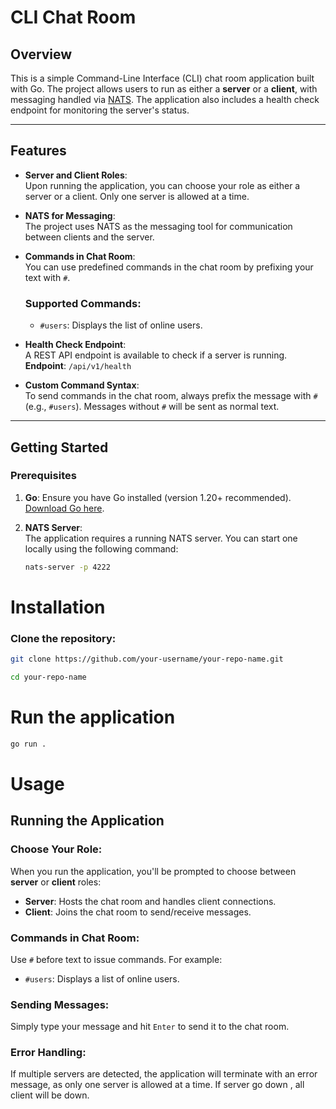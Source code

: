 # CLI Chat Room

## Overview
This is a simple Command-Line Interface (CLI) chat room application built with Go. The project allows users to run as either a **server** or a **client**, with messaging handled via [NATS](https://nats.io/). The application also includes a health check endpoint for monitoring the server's status.

---

## Features
- **Server and Client Roles**:  
  Upon running the application, you can choose your role as either a server or a client. Only one server is allowed at a time.

- **NATS for Messaging**:  
  The project uses NATS as the messaging tool for communication between clients and the server.

- **Commands in Chat Room**:  
  You can use predefined commands in the chat room by prefixing your text with `#`.  

  ### Supported Commands:
  - `#users`: Displays the list of online users.

- **Health Check Endpoint**:  
  A REST API endpoint is available to check if a server is running.  
  **Endpoint**: `/api/v1/health`

- **Custom Command Syntax**:  
  To send commands in the chat room, always prefix the message with `#` (e.g., `#users`). Messages without `#` will be sent as normal text.

---

## Getting Started

### Prerequisites
1. **Go**: Ensure you have Go installed (version 1.20+ recommended).  
   [Download Go here](https://go.dev/dl/).

2. **NATS Server**:  
   The application requires a running NATS server. You can start one locally using the following command:
   ```bash
   nats-server -p 4222
   ```

# Installation

### Clone the repository:
```bash
git clone https://github.com/your-username/your-repo-name.git

cd your-repo-name
```

# Run the application
```bash
go run . 
```

# Usage

## Running the Application

### Choose Your Role:
When you run the application, you'll be prompted to choose between **server** or **client** roles:
- **Server**: Hosts the chat room and handles client connections.
- **Client**: Joins the chat room to send/receive messages.

### Commands in Chat Room:
Use `#` before text to issue commands. For example:
- `#users`: Displays a list of online users.

### Sending Messages:
Simply type your message and hit `Enter` to send it to the chat room.

### Error Handling:
If multiple servers are detected, the application will terminate with an error message, as only one server is allowed at a time.
If server go down , all client will be down.



